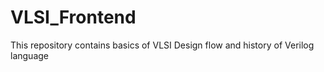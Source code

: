# VLSI_Frontend
This repository contains basics of VLSI Design flow and history of Verilog language
